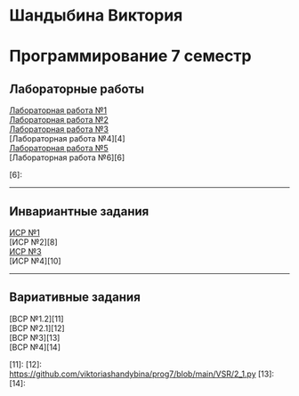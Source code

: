 # Шандыбина Виктория
# Программирование 7 семестр

## Лабораторные работы
[Лабораторная работа №1][1] <br>
[Лабораторная работа №2][2] <br>
[Лабораторная работа №3][3] <br>
[Лабораторная работа №4][4] <br>
[Лабораторная работа №5][5] <br>
[Лабораторная работа №6][6] <br>

[1]: https://github.com/viktoriashandybina/prog7/blob/main/LR/1.py
[2]: https://github.com/viktoriashandybina/prog7/blob/main/LR/2.py
[3]: 
[4]: 
[5]: https://github.com/viktoriashandybina/prog7/tree/main/LR/templates
[6]:  

*****

## Инвариантные задания

[ИСР №1][7] <br>
[ИСР №2][8] <br>
[ИСР №3][9] <br>
[ИСР №4][10] <br>


[7]: 
[8]: 
[9]: 
[10]: 

*****

## Вариативные задания

[ВСР №1.2][11] <br>
[ВСР №2.1][12] <br>
[ВСР №3][13] <br>
[ВСР №4][14] <br>

[11]: 
[12]: https://github.com/viktoriashandybina/prog7/blob/main/VSR/2_1.py
[13]: 
[14]: 
